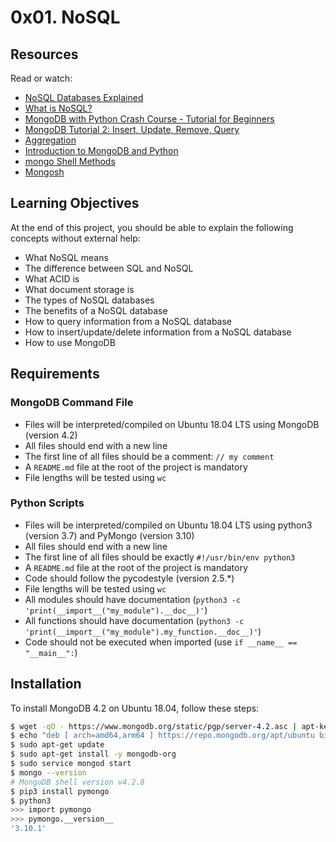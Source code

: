 # 0x01. NoSQL

## Resources
Read or watch:
- [NoSQL Databases Explained](#)
- [What is NoSQL?](#)
- [MongoDB with Python Crash Course - Tutorial for Beginners](#)
- [MongoDB Tutorial 2: Insert, Update, Remove, Query](#)
- [Aggregation](#)
- [Introduction to MongoDB and Python](#)
- [mongo Shell Methods](#)
- [Mongosh](#)

## Learning Objectives
At the end of this project, you should be able to explain the following concepts without external help:
- What NoSQL means
- The difference between SQL and NoSQL
- What ACID is
- What document storage is
- The types of NoSQL databases
- The benefits of a NoSQL database
- How to query information from a NoSQL database
- How to insert/update/delete information from a NoSQL database
- How to use MongoDB

## Requirements

### MongoDB Command File
- Files will be interpreted/compiled on Ubuntu 18.04 LTS using MongoDB (version 4.2)
- All files should end with a new line
- The first line of all files should be a comment: `// my comment`
- A `README.md` file at the root of the project is mandatory
- File lengths will be tested using `wc`

### Python Scripts
- Files will be interpreted/compiled on Ubuntu 18.04 LTS using python3 (version 3.7) and PyMongo (version 3.10)
- All files should end with a new line
- The first line of all files should be exactly `#!/usr/bin/env python3`
- A `README.md` file at the root of the project is mandatory
- Code should follow the pycodestyle (version 2.5.*)
- File lengths will be tested using `wc`
- All modules should have documentation (`python3 -c 'print(__import__("my_module").__doc__)'`)
- All functions should have documentation (`python3 -c 'print(__import__("my_module").my_function.__doc__)'`)
- Code should not be executed when imported (use `if __name__ == "__main__":`)

## Installation
To install MongoDB 4.2 on Ubuntu 18.04, follow these steps:

```bash
$ wget -qO - https://www.mongodb.org/static/pgp/server-4.2.asc | apt-key add -
$ echo "deb [ arch=amd64,arm64 ] https://repo.mongodb.org/apt/ubuntu bionic/mongodb-org/4.2 multiverse" | sudo tee /etc/apt/sources.list.d/mongodb-org-4.2.list
$ sudo apt-get update
$ sudo apt-get install -y mongodb-org
$ sudo service mongod start
$ mongo --version
# MongoDB shell version v4.2.8
$ pip3 install pymongo
$ python3
>>> import pymongo
>>> pymongo.__version__
'3.10.1'
